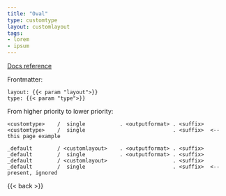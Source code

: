 ```yaml
---
title: "Oval"
type: customtype
layout: customlayout
tags: 
- lorem
- ipsum
---
```


[Docs reference](https://gohugo.io/templates/lookup-order/#examples-layout-lookup-for-regular-pages)

Frontmatter:

```
layout: {{< param "layout">}}
type: {{< param "type">}}
```

From higher priority to lower priority:

```
<customtype>    /  single           . <outputformat> . <suffix>
<customtype>    /  single                            . <suffix>  <-- this page example
                  
_default        / <customlayout>    . <outputformat> . <suffix>
_default        /  single           . <outputformat> . <suffix>
_default        / <customlayout>                     . <suffix>
_default        /  single                            . <suffix>  <-- present, ignored
```

{{< back >}}